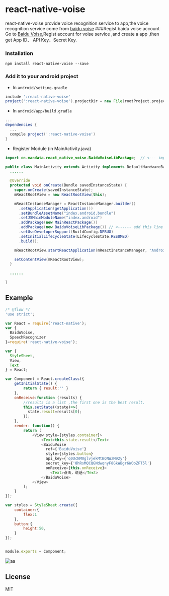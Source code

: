 # react-native-voise
react-native-voise provide voice recognition service to app,the voice recognition service come from [baidu voise](http://yuyin.baidu.com/ "Baidu Voise") 
###Regist baidu voise account
Go to [Baidu Voise](http://yuyin.baidu.com/ "Baidu Voise"),Regist account for voise service ,and create a app ,then get App ID、 API Key、Secret Key. 
### Installation

```
npm install react-native-voise --save
```

### Add it to your android project

* In `android/setting.gradle`

```gradle
include ':react-native-voise'
project(':react-native-voise').projectDir = new File(rootProject.projectDir, '../node_modules/react-native-voise/android')
```

* In `android/app/build.gradle`

```gradle
...
dependencies {
  ...
  compile project(':react-native-voise')
}
```

* Register Module (in MainActivity.java)

```java
import cn.mandata.react_native_voise.BaiduVoiseLibPackage;  // <--- import

public class MainActivity extends Activity implements DefaultHardwareBackBtnHandler {
  ......

  @Override
  protected void onCreate(Bundle savedInstanceState) {
    super.onCreate(savedInstanceState);
    mReactRootView = new ReactRootView(this);

    mReactInstanceManager = ReactInstanceManager.builder()
      .setApplication(getApplication())
      .setBundleAssetName("index.android.bundle")
      .setJSMainModuleName("index.android")
      .addPackage(new MainReactPackage())
      .addPackage(new BaiduVoiseLibPackage()) // <------ add this line to yout MainActivity class
      .setUseDeveloperSupport(BuildConfig.DEBUG)
      .setInitialLifecycleState(LifecycleState.RESUMED)
      .build();

    mReactRootView.startReactApplication(mReactInstanceManager, "AndroidRNSample", null);

    setContentView(mReactRootView);
  }

  ......

}
```

## Example
```javascript
/* @flow */
'use strict';

var React = require('react-native');
var {
  BaiduVoise,
  SpeechRecognizer
}=require('react-native-voise');

var {
  StyleSheet,
  View,
  Text
} = React;

var Component = React.createClass({
	getInitialState() {
    	return { result:'' }
  	},
	onReceive:function (results) {
		//results is a list ,the first one is the best result.
	    this.setState((state)=>{
	      state.result=results[0];
	    });
	},
	render: function() {
		return (
			<View style={styles.container}>
				<Text>this.state.result</Text>
				<BaiduVoise 
		          ref={'BaiduVoise'}
		          style={styles.button}
		          api_key={'q0UcNM0glvjekMtBQNWzM92y'} 
		          secret_key={'8hRsMQCQGNdwqnyF8GkWBgr6WObZFT5l'} 
		          onReceive={this.onReceive}>      
		            <Text>点击，说话</Text>
		        </BaiduVoise>
			</View>
		);
	}
});

var styles = StyleSheet.create({
	container:{
		flex:1
	},
 	button:{
        height:50,
    }
});


module.exports = Component;

```

![aa](http://aa)


## License
MIT

